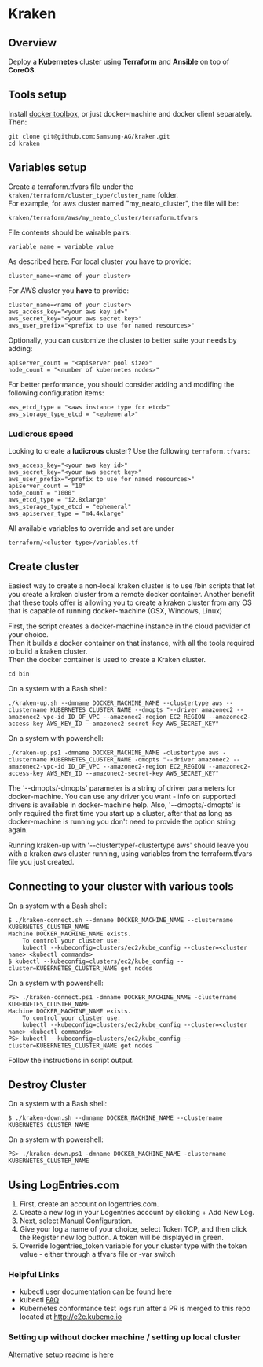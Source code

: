 # Kraken
## Overview
Deploy a __Kubernetes__ cluster using __Terraform__  and __Ansible__ on top of __CoreOS__.

## Tools setup
Install [docker toolbox](https://www.docker.com/docker-toolbox), or just docker-machine and docker client separately.  
Then:

    git clone git@github.com:Samsung-AG/kraken.git
    cd kraken

## Variables setup

Create a terraform.tfvars file under the `kraken/terraform/cluster_type/cluster_name` folder.  
For example, for aws cluster named "my_neato_cluster", the file will be:

    kraken/terraform/aws/my_neato_cluster/terraform.tfvars

File contents should be vairable pairs:

    variable_name = variable_value

As described [here](https://www.terraform.io/intro/getting-started/variables.html). For local cluster you have to provide:

    cluster_name=<name of your cluster> 

For AWS cluster you __have__ to provide:

    cluster_name=<name of your cluster>
    aws_access_key="<your aws key id>"
    aws_secret_key="<your aws secret key>"
    aws_user_prefix="<prefix to use for named resources>"

Optionally, you can customize the cluster to better suite your needs by adding:

    apiserver_count = "<apiserver pool size>"
    node_count = "<number of kubernetes nodes>"

For better performance, you should consider adding and modifing the following configuration items:

    aws_etcd_type = "<aws instance type for etcd>"
    aws_storage_type_etcd = "<ephemeral>"

### Ludicrous speed

Looking to create a **ludicrous** cluster? Use the following `terraform.tfvars`:

    aws_access_key="<your aws key id>"
    aws_secret_key="<your aws secret key>"
    aws_user_prefix="<prefix to use for named resources>"
    apiserver_count = "10"
    node_count = "1000"
    aws_etcd_type = "i2.8xlarge"
    aws_storage_type_etcd = "ephemeral"
    aws_apiserver_type = "m4.4xlarge"


All available variables to override and set are under

    terraform/<cluster type>/variables.tf
    
## Create cluster

Easiest way to create a non-local kraken cluster is to use /bin scripts that let you create a kraken cluster from a remote docker container.
Another benefit that these tools offer is allowing you to create a kraken cluster from any OS that is capable of running docker-machine (OSX, Windows, Linux)  

First, the script creates a docker-machine instance in the cloud provider of your choice.  
Then it builds a docker container on that instance, with all the tools required to build a kraken cluster.  
Then the docker container is used to create a Kraken cluster.

    cd bin
    
On a system with a Bash shell:

    ./kraken-up.sh --dmname DOCKER_MACHINE_NAME --clustertype aws --clustername KUBERNETES_CLUSTER_NAME --dmopts "--driver amazonec2 --amazonec2-vpc-id ID_OF_VPC --amazonec2-region EC2_REGION --amazonec2-access-key AWS_KEY_ID --amazonec2-secret-key AWS_SECRET_KEY"
    
On a system with powershell:

    ./kraken-up.ps1 -dmname DOCKER_MACHINE_NAME -clustertype aws -clustername KUBERNETES_CLUSTER_NAME -dmopts "--driver amazonec2 --amazonec2-vpc-id ID_OF_VPC --amazonec2-region EC2_REGION --amazonec2-access-key AWS_KEY_ID --amazonec2-secret-key AWS_SECRET_KEY"
    
The '--dmopts/-dmopts' parameter is a string of driver parameters for docker-machine. You can use any driver you want - info on supported drivers is available in docker-machine help. Also, '--dmopts/-dmopts' is only required the first time you start up a cluster, after that as long as docker-machine is running you don't need to provide the option string again.  

Running kraken-up with '--clustertype/-clustertype aws' should leave you with a kraken aws cluster running, using variables from the terraform.tfvars file you just created.  

## Connecting to your cluster with various tools
On a system with a Bash shell:

    $ ./kraken-connect.sh --dmname DOCKER_MACHINE_NAME --clustername KUBERNETES_CLUSTER_NAME
    Machine DOCKER_MACHINE_NAME exists.
        To control your cluster use:
        kubectl --kubeconfig=clusters/ec2/kube_config --cluster=<cluster name> <kubectl commands>
    $ kubectl --kubeconfig=clusters/ec2/kube_config --cluster=KUBERNETES_CLUSTER_NAME get nodes

On a system with powershell:

    PS> ./kraken-connect.ps1 -dmname DOCKER_MACHINE_NAME -clustername KUBERNETES_CLUSTER_NAME
    Machine DOCKER_MACHINE_NAME exists.
        To control your cluster use:
        kubectl --kubeconfig=clusters/ec2/kube_config --cluster=<cluster name> <kubectl commands>
    PS> kubectl --kubeconfig=clusters/ec2/kube_config --cluster=KUBERNETES_CLUSTER_NAME get nodes

Follow the instructions in script output.
    
## Destroy Cluster
On a system with a Bash shell:

    $ ./kraken-down.sh --dmname DOCKER_MACHINE_NAME --clustername KUBERNETES_CLUSTER_NAME
    
On a system with powershell:

    PS> ./kraken-down.ps1 -dmname DOCKER_MACHINE_NAME -clustername KUBERNETES_CLUSTER_NAME


## Using LogEntries.com
1. First, create an account on logentries.com.
2. Create a new log in your Logentries account by clicking + Add New Log.
3. Next, select Manual Configuration.
4. Give your log a name of your choice, select Token TCP, and then click the Register new log button. A token will be displayed in green.
5. Override logentries_token variable for your cluster type with the token value - either through a tfvars file or -var switch    

### Helpful Links
* kubectl user documentation can be found [here](https://github.com/GoogleCloudPlatform/kubernetes/blob/master/docs/kubectl.md)
* kubectl [FAQ](https://github.com/GoogleCloudPlatform/kubernetes/wiki/User-FAQ)
* Kubernetes conformance test logs run after a PR is merged to this repo located at http://e2e.kubeme.io

### Setting up without docker machine / setting up local cluster
Alternative setup readme is [here](README-NO-DOCKERMACHINE.md)